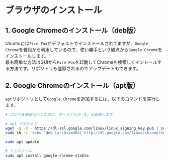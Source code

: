 # ブラウザのインストール

## 1. Google Chromeのインストール（deb版）

Ubuntuには`Fire Fox`がデフォルトでインストールされてますが、`Google Chrome`を普段から利用しているので、使い勝手という観点から`Google Chrome`をインストールします。  \
最も簡単な方法はGUIから`Fire Fox`を起動してChromeを検索してイントールする方法です。リポジトリも登録されるのでアップデートもできます。

## 2. Google Chromeのインストール（apt版）

`apt`リポジトリとして`Google Chrome`を追加するには、以下のコマンドを実行します。

```bash
# コピペを簡単に行うために、ターミナルの「$」は省略します

# apt リポジトリ
wget -q -O - https://dl-ssl.google.com/linux/linux_signing_key.pub | sudo apt-key add -
sudo sh -c 'echo "deb [arch=amd64] http://dl.google.com/linux/chrome/deb/ stable main" >> /etc/apt/sources.list.d/google.list'

sudo apt update

# インストール
sudo apt install google-chrome-stable
```
